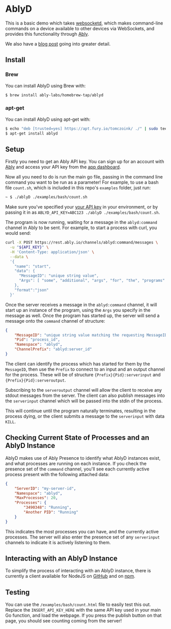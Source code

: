 # AblyD

This is a basic demo which takes [websocketd](https://github.com/joewalnes/websocketd), which makes command-line commands on a device available to other devices via WebSockets, and provides this functionality through [Ably](https://www.ably.com).

We also have a [blog post](https://ably.com/blog/fine-grained-access-control-server-ablyd) going into greater detail.

## Install

### Brew

You can install AblyD using Brew with:

```sh
$ brew install ably-labs/homebrew-tap/ablyd 
```

### apt-get

You can install AblyD using apt-get with:

```sh
$ echo "deb [trusted=yes] https://apt.fury.io/tomczoink/ ./" | sudo tee -a /etc/apt/sources.list > /dev/null
$ apt-get install ablyd
```

## Setup

Firstly you need to get an Ably API key. You can sign up for an account with [Ably](https://www.ably.com/) and access your API key from the [app dashboard](https://www.ably.com/accounts/any/apps/any/app_keys). 

Now all you need to do is run the main go file, passing in the command line command you want to be run as a parameter! For example, to use a bash file `count.sh`, which is included in this repo's `examples` folder, just run:

```bash
~ $ ./ablyD ./examples/bash/count.sh
```

Make sure you've specified your [your API key](https://www.ably.com/accounts/any/apps/any/app_keys) in your environment, or by passing it in as `ABLYD_API_KEY=ABC123 ./ablyD ./examples/bash/count.sh`.

The program is now running, waiting for a message in the `ablyd:command` channel in Ably to be sent. For example, to start a process with curl, you would send:

```bash
curl -X POST https://rest.ably.io/channels/ablyd:command/messages \
  -u "${API_KEY}" \
  -H 'Content-Type: application/json' \
  --data \
  '{
    "name": "start",
    "data": {
      "MessageID": "unique string value",
      "Args": [ "some", "additional", "args", "for", "the", "programs" ]
    },
    "format":"json"
  }'
```

Once the server receives a message in the `ablyd:command` channel, it will start up an instance of the program, using the `Args` you specify in the message as well. Once the program has started up, the server will send a message onto the `command` channel of structure:

```json
{
	"MessageID": "unique string value matching the requesting MessageID",
	"Pid": "process_id",
	"Namespace": "ablyd",
	"ChannelPrefix": "ablyd:server_id"
}
```

The client can identify the process which has started for them by the `MessageID`, then use the `Prefix` to connect to an input and an output channel for the process. These will be of structure `{Prefix}{Pid}:serverinput` and `{Prefix}{Pid}:serveroutput`.

Subscribing to the `serveroutput` channel will allow the client to receive any stdout messages from the server. The client can also publish messages into the `serverinput` channel which will be passed into the stdin of the process.

This will continue until the program naturally terminates, resulting in the process dying, or the client submits a message to the `serverinput` with data `KILL`.

## Checking Current State of Processes and an AblyD Instance

AblyD makes use of Ably Presence to identify what AblyD instances exist, and what processes are running on each instance. If you check the presence set of the `command` channel, you'll see each currently active process present with the following attached data:

```json
{
	"ServerID": "my-server-id",
	"Namespace": "ablyd",
	"MaxProcesses": 20,
	"Processes": {
		"3490348": "Running",
		"Another PID": "Running"
	}
}
```

This indicates the most processes you can have, and the currently active processes. The server will also enter the presence set of any `serverinput` channels to indicate it is actively listening to them.

## Interacting with an AblyD Instance

To simplify the process of interacting with an AblyD instance, there is currently a client available for NodeJS on [GitHub](https://github.com/ably-labs/Ablyd-client) and on [npm](https://www.npmjs.com/package/ablyd-client).

## Testing

You can use the `/examples/bash/count.html` file to easily test this out. Replace the `INSERT_API_KEY_HERE` with the same API key used in your main Go function, and load the webpage. If you press the publish button on that page, you should see counting coming from the server!